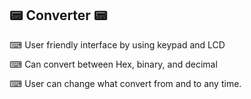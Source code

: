 ## 📟 Converter 📟

⌨ User friendly interface by using keypad and LCD 

⌨ Can convert between Hex, binary, and decimal

⌨ User can change what convert from and to any time.

